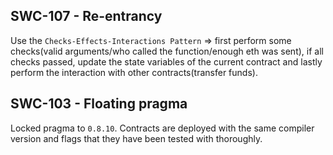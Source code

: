 ## SWC-107 - Re-entrancy

Use the `Checks-Effects-Interactions Pattern` => first perform some checks(valid arguments/who called the function/enough eth was sent), if all checks passed, update the state variables of the current contract and lastly perform the interaction with other contracts(transfer funds).

## SWC-103 - Floating pragma

Locked pragma to `0.8.10`.
Contracts are deployed with the same compiler version and flags that they have been tested with thoroughly.
